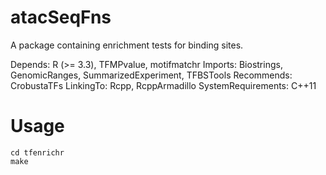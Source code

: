 # atacSeqFns
A package containing enrichment tests for binding sites.

Depends: 
    R (>= 3.3),
    TFMPvalue,
    motifmatchr
Imports:
    Biostrings,
    GenomicRanges,
    SummarizedExperiment,
    TFBSTools
Recommends: CrobustaTFs
LinkingTo: Rcpp, RcppArmadillo
SystemRequirements: C++11
# Usage
```
cd tfenrichr
make
```
